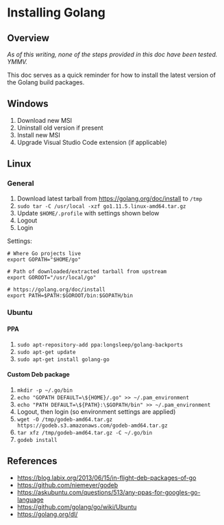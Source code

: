 # Installing Golang

## Overview

*As of this writing, none of the steps provided in this doc have been tested.
YMMV.*

This doc serves as a quick reminder for how to install the latest version of
the Golang build packages.

## Windows

1. Download new MSI
1. Uninstall old version if present
1. Install new MSI
1. Upgrade Visual Studio Code extension (if applicable)

## Linux

### General

1. Download latest tarball from <https://golang.org/doc/install> to `/tmp`
1. `sudo tar -C /usr/local -xzf go1.11.5.linux-amd64.tar.gz`
1. Update `$HOME/.profile` with settings shown below
1. Logout
1. Login

Settings:

```shell
# Where Go projects live
export GOPATH="$HOME/go"

# Path of downloaded/extracted tarball from upstream
export GOROOT="/usr/local/go"

# https://golang.org/doc/install
export PATH=$PATH:$GOROOT/bin:$GOPATH/bin
```

### Ubuntu

#### PPA

1. `sudo apt-repository-add ppa:longsleep/golang-backports`
1. `sudo apt-get update`
1. `sudo apt-get install golang-go`

#### Custom Deb package

1. `mkdir -p ~/.go/bin`
1. `echo "GOPATH DEFAULT=\${HOME}/.go" >> ~/.pam_environment`
1. `echo "PATH DEFAULT=\${PATH}:\$GOPATH/bin" >> ~/.pam_environment`
1. Logout, then login (so environment settings are applied)
1. `wget -O /tmp/godeb-amd64.tar.gz https://godeb.s3.amazonaws.com/godeb-amd64.tar.gz`
1. `tar xfz /tmp/godeb-amd64.tar.gz -C ~/.go/bin`
1. `godeb install`

## References

- <https://blog.labix.org/2013/06/15/in-flight-deb-packages-of-go>
- <https://github.com/niemeyer/godeb>
- <https://askubuntu.com/questions/513/any-ppas-for-googles-go-language>
- <https://github.com/golang/go/wiki/Ubuntu>
- <https://golang.org/dl/>
